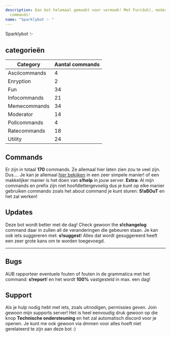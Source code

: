 ```yaml
---
description: Een bot helemaal gemaakt voor vermaak! Met Fun(duh), moderatie en meme
  commands!
name: "Sparklybot ✨ "
---
```


Sparklybot ✨

## **categorieën**


|Category|Aantal commands|
|-----|------|
|Asciicommands|4|
|Enryption|2|
|Fun|34|
|Infocommands|21|
|Memecommands|34| 
|Moderator|14|
|Pollcommands|4|
|Ratecommands|18|
|Utility|24|

## **Commands**

Er zijn in totaal **170** commands. Ze allemaal hier laten zien zou te veel zijn. Dus.... Je kan je allemaal [hier bekijken](https://soheab.github.io/commands) in een zeer simpele manier! of een makkelijker manier is het doen van **s!help** in jouw server. **Extra:** Al mijn commands en prefix zijn niet hoofdlettergevoelig
dus je kunt op elke manier gebruiken commando zoals het about command je kunt sturen: **S!aBOuT** en het zal werken!

## **Updates**

Deze bot wordt better met de dag! Check gewoon the **s!changelog** command daar in zullen all de veranderingen die gebeuren staan.
Je kan ook iets suggereren met: **s!suggest**! Alles dat wordt gesuggereerd heeft een zeer grote kans om te worden toegevoegd.

---

## **Bugs**

AUB rapporteer eventuele fouten of fouten in de grammatica met het command: **s!report**! en het wordt **100%** vastgesteld in
max. een dag!

## **Support**

Als je hulp nodig hebt met iets, zoals uitnodigen, permissies geven. Join gewoon mijn supports server! Het is heel eenvoudig druk gewoon op die knop **Technische ondersteuning** en het zal automatisch discord voor je openen. Je kunt me ook gewoon via dmmen voor alles hoeft niet gerelateerd te zijn aan deze bot :)

